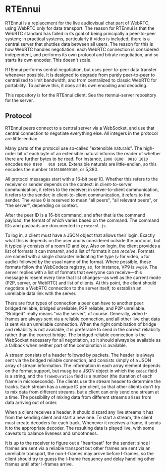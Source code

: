 # RTEnnui

RTEnnui is a replacement for the live audiovisual chat part of WebRTC, using
WebRTC only for data transport. The reason for RTEnnui is that the WebRTC
standard has failed in its goal of being principally a peer-to-peer system; in
practical systems, particularly if video is included, there is a central server
that shuttles data between all users. The reason for this is how WebRTC handles
negotiation: each WebRTC connection is considered independent, and performs its
own protocol and bitrate negotiation, and so starts its own encoder. This
doesn't scale.

RTEnnui performs central negotiation, but uses peer-to-peer data transfer
whenever possible. It is designed to degrade from purely peer-to-peer to
centralized to limit bandwidth, and from centralized to classic WebRTC for
portability. To achieve this, it does all its own encoding and decoding.

This repository is for the RTEnnui client. See the rtennui-server repository
for the server.


## Protocol

RTEnnui peers connect to a central server via a WebSocket, and use that central
connection to negotiate everything else. All integers in the protocol are
little-endian.

Many parts of the protocol use so-called "extensible naturals". The high-order
bit of each byte of an extensible natural informs the reader of whether there
are further bytes to be read. For instance, `1000 0100  0010 1010` encodes
`000 0100   010 1010`. Extensible naturals are little-endian, so this encodes
the number `1010100000100`, or 5,380.

All protocol messages start with a 16-bit peer ID. Whether this refers to the
receiver or sender depends on the context: in client-to-server communication,
it refers to the receiver; in server-to-client communication, it refers to the
sender; in client-to-client communication, it refers to the sender. The value 0
is reserved to mean "all peers", "all relevant peers", or "the server",
depending on context.

After the peer ID is a 16-bit command, and after that is the command payload,
the format of which varies based on the command. The command IDs and payloads
are documented in `protocol.js`.

To log in, a client must have a JSON object that allows their login. Exactly
what this is depends on the user and is considered outside the protocol, but it
typically consists of a room ID and key. Also on login, the client provides a
list of formats it can *transmit*, and a list of formats it can *receive*.
Formats are named with a single character indicating the type (`v` for video,
`a` for audio) followed by the usual name of the format. Where possible, these
formats follow the WebCodecs registry, so, for instance, VP9 is `vvp09`. The
server replies with a list of formats that everyone can receive—this message is
resent every time that list changes—as well as the current mode (P2P, server,
or WebRTC) and list of clients. At this point, the client should negotiate a
WebRTC connection to the server itself, to establish an unreliable data link
with the server.

There are four types of connection a peer can have to another peer: bridged
reliable, bridged unreliable, P2P reliable, and P2P unreliable. "Bridged"
really means "via the server", of course. Generally, video I-frames are always
sent via a reliable connection, and all other live chat data is sent via an
unreliable connection. When the right combination of bridge and reliability is
not available, it is preferable to send in the correct reliability rather than
the correct bridge. The bridged reliable connection is the WebSocket necessary
for all negotiation, so it should always be available as a fallback when
neither part of the combination is available.

A stream consists of a header followed by packets. The header is always sent
via the bridged reliable connection, and consists simply of a JSON array of
stream information. The information in each array element depends on the format
support, but musg be a JSON object in which the `codec` field is a string, and
the `frameDuration` field is a number (the duration of each frame in
microseconds). The clients use the stream header to determine the tracks. Each
stream has a unique ID per client, so that other clients don't try to mix data
from different streams, but a client can only send one stream at a time. The
possibility of mixing data from different streams arises from data arriving out
of order.

When a client receives a header, it should discard any live streams it has from
the sending client and start a new one. To start a stream, the client must
create decoders for each track. Whenever it receives a frame, it sends it to
the appropriate decoder. The resulting data is played live, with some caveats
to balance liveness and smoothness.

It is up to the receiver to figure out a "heartbeat" for the sender; since
I-frames are sent via a reliable transport but other frames are sent via an
unreliable transport, the non-I-frames may arrive before I-frames, so the
client should try to guess the I-frame frequency and delay handling other
frames until after I-frames arrive.
